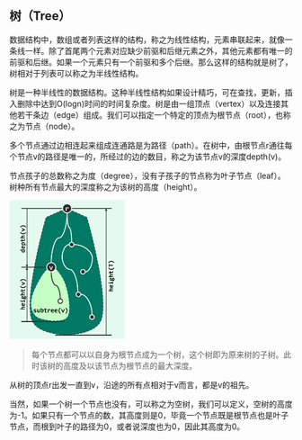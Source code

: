## 树（Tree）

数据结构中，数组或者列表这样的结构，称之为线性结构，元素串联起来，就像一条线一样。除了首尾两个元素对应缺少前驱和后继元素之外，其他元素都有唯一的前驱和后继。如果一个元素只有一个前驱和多个后继。那么这样的结构就是树了，树相对于列表可以称之为半线性结构。

树是一种半线性的数据结构。这种半线性结构如果设计精巧，可在查找，更新，插入删除中达到O(logn)时间的时间复杂度。树是由一组顶点（vertex）以及连接其他若干条边（edge）组成。我们可以指定一个特定的顶点为根节点（root），也称之为节点（node）。

多个节点通过边相连起来组成连通路是为路径（path）。在树中，由根节点r通往每个节点v的路径是唯一的，所经过的边的数目，称之为该节点v的深度depth(v)。

节点孩子的总数称之为度（degree），没有子孩子的节点称为叶子节点（leaf）。树种所有节点最大的深度称之为该树的高度（height）。

![tree](../img/tree.png)

> 每个节点都可以以自身为根节点成为一个树，这个树即为原来树的子树。此时该树的高度及以该节点为根节点的最大深度。

从树的顶点r出发一直到v，沿途的所有点相对于v而言，都是v的祖先。 

当然，如果一个树一个节点也没有，可以称之为空树，我们可以定义，空树的高度为-1。如果只有一个节点的数，其高度则是0，毕竟一个节点既是根节点也是叶子节点，而根到叶子的路径为0，或者说深度也为0，因此其高度为0。



